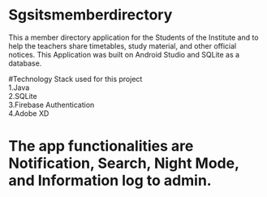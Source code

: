 # Sgsitsmemberdirectory
This a member directory application for the Students of the Institute and to help the teachers share timetables, study material, and other official notices. This Application was built on Android Studio and SQLite as a database. 

#Technology Stack used for this project<br />
1.Java<br />
2.SQLite<br />
3.Firebase Authentication<br />
4.Adobe XD<br />

# The app functionalities are Notification, Search, Night Mode, and Information log to admin.
